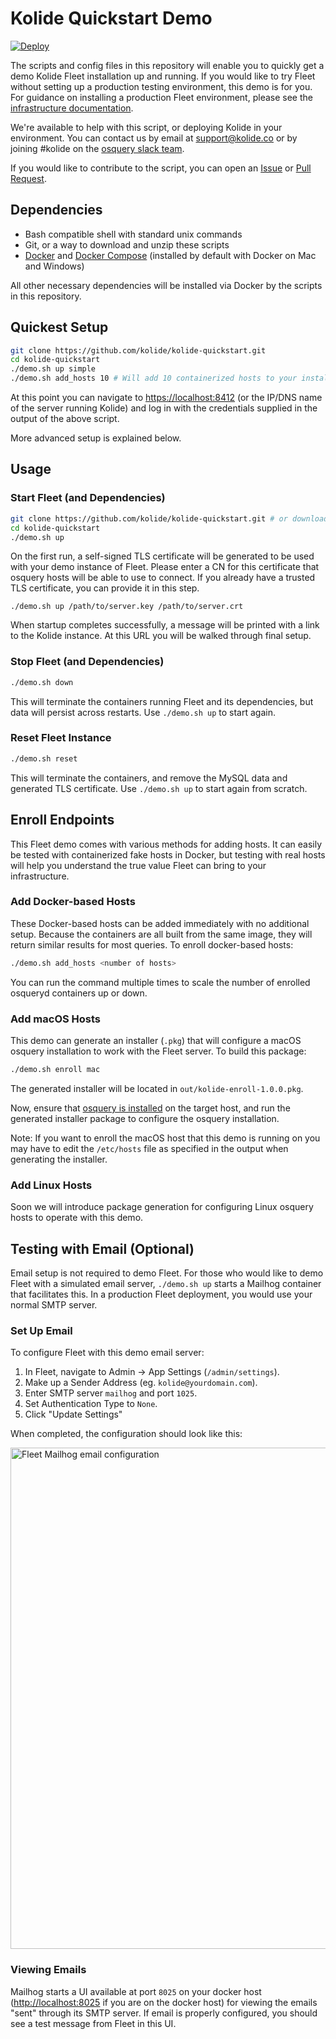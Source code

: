# Kolide Quickstart Demo

[![Deploy](https://www.herokucdn.com/deploy/button.svg)](https://heroku.com/deploy?template=https://github.com/kolide/kolide-quickstart/tree/master)

The scripts and config files in this repository will enable you to quickly get a demo Kolide Fleet installation up and running. If you would like to try Fleet without setting up a production testing environment, this demo is for you. For guidance on installing a production Fleet environment, please see the [infrastructure documentation](https://github.com/kolide/fleet/tree/master/docs/infrastructure).

We're available to help with this script, or deploying Kolide in your environment.
You can contact us by email at support@kolide.co or by joining #kolide on the [osquery slack team](https://osquery-slack.herokuapp.com/).

If you would like to contribute to the script, you can open an [Issue](https://github.com/kolide/kolide-quickstart/issues) or [Pull Request](https://github.com/kolide/kolide-quickstart/pulls).

## Dependencies

-  Bash compatible shell with standard unix commands
-  Git, or a way to download and unzip these scripts
-  [Docker](https://docs.docker.com/engine/installation/) and [Docker Compose](https://docs.docker.com/compose/install/) (installed by default with Docker on Mac and Windows)

All other necessary dependencies will be installed via Docker by the scripts in this repository.

## Quickest Setup

```bash
git clone https://github.com/kolide/kolide-quickstart.git
cd kolide-quickstart
./demo.sh up simple
./demo.sh add_hosts 10 # Will add 10 containerized hosts to your installation
```

At this point you can navigate to [https://localhost:8412](https://localhost:8412) (or the IP/DNS name of the server running Kolide) and log in with the credentials supplied in the output of the above script.

More advanced setup is explained below.

## Usage

### Start Fleet (and Dependencies)
```bash
git clone https://github.com/kolide/kolide-quickstart.git # or download and unzip https://github.com/kolide/kolide-quickstart/archive/master.zip
cd kolide-quickstart
./demo.sh up
```

On the first run, a self-signed TLS certificate will be generated to be used with your demo instance of Fleet. Please enter a CN for this certificate that osquery hosts will be able to use to connect.
If you already have a trusted TLS certificate, you can provide it in this step.
```
./demo.sh up /path/to/server.key /path/to/server.crt
```

When startup completes successfully, a message will be printed with a link to the Kolide instance. At this URL you will be walked through final setup.

### Stop Fleet (and Dependencies)

```bash
./demo.sh down
```

This will terminate the containers running Fleet and its dependencies, but data will persist across restarts. Use `./demo.sh up` to start again.

### Reset Fleet Instance

```bash
./demo.sh reset
```

This will terminate the containers, and remove the MySQL data and generated TLS certificate. Use `./demo.sh up` to start again from scratch.

## Enroll Endpoints

This Fleet demo comes with various methods for adding hosts. It can easily be tested with containerized fake hosts in Docker, but testing with real hosts will help you understand the true value Fleet can bring to your infrastructure.

### Add Docker-based Hosts

These Docker-based hosts can be added immediately with no additional setup. Because the containers are all built from the same image, they will return similar results for most queries. To enroll docker-based hosts:

```bash
./demo.sh add_hosts <number of hosts>
```

You can run the command multiple times to scale the number of enrolled osqueryd containers up or down.

### Add macOS Hosts

This demo can generate an installer (`.pkg`) that will configure a macOS osquery installation to work with the Fleet server. To build this package:

```bash
./demo.sh enroll mac
```

The generated installer will be located in `out/kolide-enroll-1.0.0.pkg`.

Now, ensure that [osquery is installed](https://osquery.io/downloads/) on the target host, and run the generated installer package to configure the osquery installation.

Note: If you want to enroll the macOS host that this demo is running on you may have to edit the `/etc/hosts` file as specified in the output when generating the installer.

### Add Linux Hosts

Soon we will introduce package generation for configuring Linux osquery hosts to operate with this demo.

## Testing with Email (Optional)

Email setup is not required to demo Fleet. For those who would like to demo Fleet with a simulated email server, `./demo.sh up` starts a Mailhog container that facilitates this. In a production Fleet deployment, you would use your normal SMTP server.

### Set Up Email

To configure Fleet with this demo email server:

1. In Fleet, navigate to Admin -> App Settings (`/admin/settings`).
2. Make up a Sender Address (eg. `kolide@yourdomain.com`).
2. Enter SMTP server `mailhog` and port `1025`.
3. Set Authentication Type to `None`.
4. Click "Update Settings"

When completed, the configuration should look like this:

<img width="802" alt="Fleet Mailhog email configuration" src="https://cloud.githubusercontent.com/assets/575602/22914173/ff30949c-f223-11e6-8f3f-27675d6dbedb.png">

### Viewing Emails

Mailhog starts a UI available at port `8025` on your docker host ([http://localhost:8025](http://localhost:8025) if you are on the docker host) for viewing the emails "sent" through its SMTP server. If email is properly configured, you should see a test message from Fleet in this UI.
